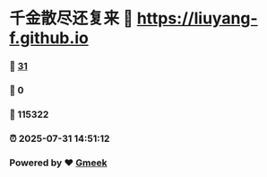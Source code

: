 # 千金散尽还复来 :link: https://liuyang-f.github.io 
### :page_facing_up: [31](https://liuyang-f.github.io/tag.html) 
### :speech_balloon: 0 
### :hibiscus: 115322 
### :alarm_clock: 2025-07-31 14:51:12 
### Powered by :heart: [Gmeek](https://github.com/Meekdai/Gmeek)
